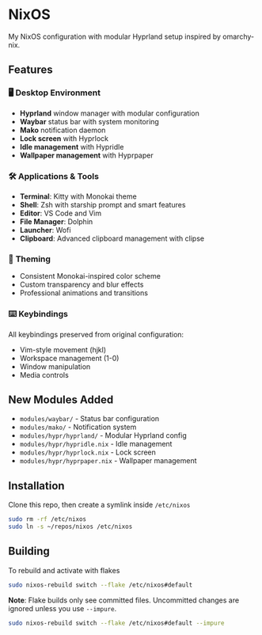 # NixOS

My NixOS configuration with modular Hyprland setup inspired by omarchy-nix.

## Features

### 🖥️ **Desktop Environment**

- **Hyprland** window manager with modular configuration
- **Waybar** status bar with system monitoring
- **Mako** notification daemon
- **Lock screen** with Hyprlock
- **Idle management** with Hypridle
- **Wallpaper management** with Hyprpaper

### 🛠️ **Applications & Tools**

- **Terminal**: Kitty with Monokai theme
- **Shell**: Zsh with starship prompt and smart features
- **Editor**: VS Code and Vim
- **File Manager**: Dolphin
- **Launcher**: Wofi
- **Clipboard**: Advanced clipboard management with clipse

### 🎨 **Theming**

- Consistent Monokai-inspired color scheme
- Custom transparency and blur effects
- Professional animations and transitions

### ⌨️ **Keybindings**

All keybindings preserved from original configuration:

- Vim-style movement (hjkl)
- Workspace management (1-0)
- Window manipulation
- Media controls

## New Modules Added

- `modules/waybar/` - Status bar configuration
- `modules/mako/` - Notification system
- `modules/hypr/hyprland/` - Modular Hyprland config
- `modules/hypr/hypridle.nix` - Idle management
- `modules/hypr/hyprlock.nix` - Lock screen
- `modules/hypr/hyprpaper.nix` - Wallpaper management

## Installation

Clone this repo, then create a symlink inside `/etc/nixos`

```sh
sudo rm -rf /etc/nixos
sudo ln -s ~/repos/nixos /etc/nixos
```

## Building

To rebuild and activate with flakes

```sh
sudo nixos-rebuild switch --flake /etc/nixos#default
```

**Note**: Flake builds only see committed files. Uncommitted changes are ignored unless you use `--impure`.

```sh
sudo nixos-rebuild switch --flake /etc/nixos#default --impure
```

